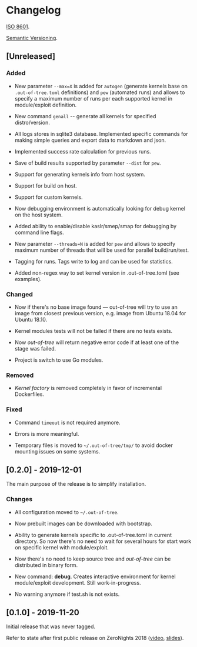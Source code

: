 # Changelog

[ISO 8601](https://xkcd.com/1179/).

[Semantic Versioning](https://semver.org/spec/v2.0.0.html).

## [Unreleased]

### Added

- New parameter `--max=X` is added for `autogen` (generate kernels
  base on `.out-of-tree.toml` definitions) and `pew` (automated
  runs) and allows to specify a maximum number of runs per each
  supported kernel in module/exploit definition.

- New command `genall` -- generate all kernels for specified
  distro/version.

- All logs stores in sqlite3 database. Implemented specific commands
  for making simple queries and export data to markdown and json.

- Implemented success rate calculation for previous runs.

- Save of build results supported by parameter `--dist` for `pew`.

- Support for generating kernels info from host system.

- Support for build on host.

- Support for custom kernels.

- Now debugging environment is automatically looking for debug
  kernel on the host system.

- Added ability to enable/disable kaslr/smep/smap for debugging by
  command line flags.

- New parameter `--threads=N` is added for `pew` and allows to
  specify maximum number of threads that will be used for parallel
  build/run/test.

- Tagging for runs. Tags write to log and can be used for
  statistics.

- Added non-regex way to set kernel version in .out-of-tree.toml (see
  examples).

### Changed

- Now if there's no base image found — out-of-tree will try to use
  an image from closest previous version, e.g. image from Ubuntu
  18.04 for Ubuntu 18.10.

- Kernel modules tests will not be failed if there are no tests
  exists.

- Now *out-of-tree* will return negative error code if at least one
  of the stage was failed.

- Project is switch to use Go modules.

### Removed

- *Kernel factory* is removed completely in favor of incremental
  Dockerfiles.

### Fixed

- Command `timeout` is not required anymore.

- Errors is more meaningful.

- Temporary files is moved to `~/.out-of-tree/tmp/` to avoid docker
  mounting issues on some systems.

## [0.2.0] - 2019-12-01

The main purpose of the release is to simplify installation.

### Changes

- All configuration moved to `~/.out-of-tree`.

- Now prebuilt images can be downloaded with bootstrap.

- Ability to generate kernels specific to .out-of-tree.toml in
  current directory. So now there's no need to wait for several
  hours for start work on specific kernel with module/exploit.

- Now there's no need to keep source tree and _out-of-tree_ can be
  distributed in binary form.

- New command: **debug**. Creates interactive environment for kernel
  module/exploit development. Still work-in-progress.

- No warning anymore if test.sh is not exists.

## [0.1.0] - 2019-11-20

Initial release that was never tagged.

Refer to state after first public release on ZeroNights 2018
([video](https://youtu.be/2tL7bbCdIio),
[slides](https://2018.zeronights.ru/wp-content/uploads/materials/07-Ways-to-automate-testing-Linux-kernel-exploits.pdf)).
